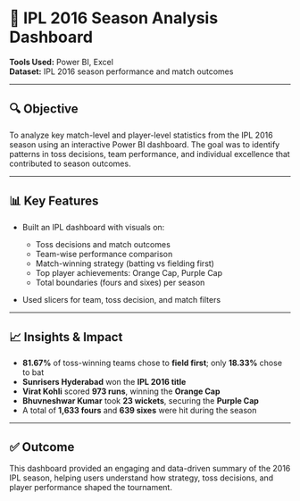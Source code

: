 # 🏏 IPL 2016 Season Analysis Dashboard

**Tools Used:** Power BI, Excel  
**Dataset:** IPL 2016 season performance and match outcomes

---

## 🔍 Objective

To analyze key match-level and player-level statistics from the IPL 2016 season using an interactive Power BI dashboard. The goal was to identify patterns in toss decisions, team performance, and individual excellence that contributed to season outcomes.

---

## 📊 Key Features

- Built an IPL dashboard with visuals on:
  - Toss decisions and match outcomes
  - Team-wise performance comparison
  - Match-winning strategy (batting vs fielding first)
  - Top player achievements: Orange Cap, Purple Cap
  - Total boundaries (fours and sixes) per season

- Used slicers for team, toss decision, and match filters

---

## 📈 Insights & Impact

- **81.67%** of toss-winning teams chose to **field first**; only **18.33%** chose to bat
- **Sunrisers Hyderabad** won the **IPL 2016 title**
- **Virat Kohli** scored **973 runs**, winning the **Orange Cap**
- **Bhuvneshwar Kumar** took **23 wickets**, securing the **Purple Cap**
- A total of **1,633 fours** and **639 sixes** were hit during the season

---

## ✅ Outcome

This dashboard provided an engaging and data-driven summary of the 2016 IPL season, helping users understand how strategy, toss decisions, and player performance shaped the tournament.
